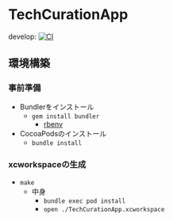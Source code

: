 # TechCurationApp
develop: [![CI](https://github.com/naoki-mrmt/TechCurationApp/actions/workflows/swift.yml/badge.svg?branch=develop)](https://github.com/naoki-mrmt/TechCurationApp/actions/workflows/swift.yml)
## 環境構築
### 事前準備
- Bundlerをインストール
    - ```gem install bundler```
        - [rbenv](https://github.com/rbenv/rbenv) 
- CocoaPodsのインストール
    - ```bundle install```
 
### xcworkspaceの生成
- ```make```
    - 中身 
        - ```bundle exec pod install```
        - ```open ./TechCurationApp.xcworkspace```
